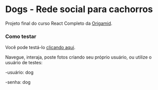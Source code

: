 # Dogs - Rede social para cachorros

Projeto final do curso React Completo da [Origamid](https://origamid.com).

### Como testar

Você pode testá-lo [clicando aqui](https://heyralfs.github.io/dogs-app/).

Navegue, interaja, poste fotos criando seu próprio usuário, ou utilize o usuário de testes:

-usuário: dog

-senha: dog

